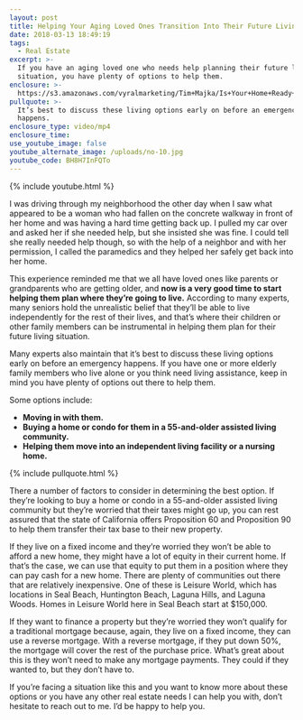 ```yaml
---
layout: post
title: Helping Your Aging Loved Ones Transition Into Their Future Living Situation
date: 2018-03-13 18:49:19
tags:
  - Real Estate
excerpt: >-
  If you have an aging loved one who needs help planning their future living
  situation, you have plenty of options to help them.
enclosure: >-
  https://s3.amazonaws.com/vyralmarketing/Tim+Majka/Is+Your+Home+Ready+for+the+Open+House%253F.mp4
pullquote: >-
  It’s best to discuss these living options early on before an emergency
  happens.
enclosure_type: video/mp4
enclosure_time:
use_youtube_image: false
youtube_alternate_image: /uploads/no-10.jpg
youtube_code: BH8H7InFQTo
---
```


{% include youtube.html %}

I was driving through my neighborhood the other day when I saw what appeared to be a woman who had fallen on the concrete walkway in front of her home and was having a hard time getting back up. I pulled my car over and asked her if she needed help, but she insisted she was fine. I could tell she really needed help though, so with the help of a neighbor and with her permission, I called the paramedics and they helped her safely get back into her home.

This experience reminded me that we all have loved ones like parents or grandparents who are getting older, and **now is a very good time to start helping them plan where they’re going to live.** According to many experts, many seniors hold the unrealistic belief that they’ll be able to live independently for the rest of their lives, and that’s where their children or other family members can be instrumental in helping them plan for their future living situation.

Many experts also maintain that it’s best to discuss these living options early on before an emergency happens. If you have one or more elderly family members who live alone or you think need living assistance, keep in mind you have plenty of options out there to help them.

Some options include:

* **Moving in with them.**
* **Buying a home or condo for them in a 55-and-older assisted living community.**
* **Helping them move into an independent living facility or a nursing home.**

{% include pullquote.html %}

There a number of factors to consider in determining the best option. If they’re looking to buy a home or condo in a 55-and-older assisted living community but they’re worried that their taxes might go up, you can rest assured that the state of California offers Proposition 60 and Proposition 90 to help them transfer their tax base to their new property.

If they live on a fixed income and they’re worried they won’t be able to afford a new home, they might have a lot of equity in their current home. If that’s the case, we can use that equity to put them in a position where they can pay cash for a new home. There are plenty of communities out there that are relatively inexpensive. One of these is Leisure World, which has locations in Seal Beach, Huntington Beach, Laguna Hills, and Laguna Woods. Homes in Leisure World here in Seal Beach start at $150,000.

If they want to finance a property but they’re worried they won’t qualify for a traditional mortgage because, again, they live on a fixed income, they can use a reverse mortgage. With a reverse mortgage, if they put down 50%, the mortgage will cover the rest of the purchase price. What’s great about this is they won’t need to make any mortgage payments. They could if they wanted to, but they don’t have to.

If you’re facing a situation like this and you want to know more about these options or you have any other real estate needs I can help you with, don’t hesitate to reach out to me. I’d be happy to help you.&nbsp;
